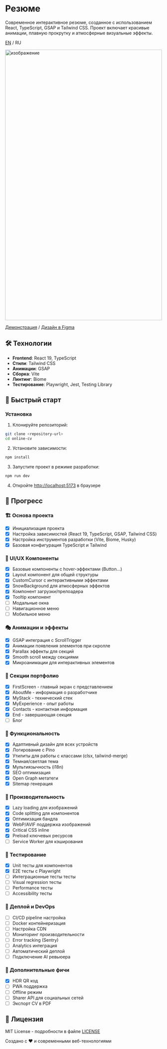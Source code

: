 # Резюме

Современное интерактивное резюме, созданное с использованием React, TypeScript, GSAP и Tailwind CSS. Проект включает красивые анимации, плавную прокрутку и атмосферные визуальные эффекты.

[EN](README.md) / RU

<img width="100%" height="871" alt="изображение" src="https://github.com/user-attachments/assets/ee3344eb-0afe-4931-9102-690438adae18" />

[Демонстрация](https://online-cv-eta.vercel.app?utm_source=github) / [Дизайн в Figma](https://www.figma.com/design/94hp9BEkB7Vb0A41hRRqiY/CV_Resume_Draft?node-id=102-1175&p=f&t=I7X8sa4z4egPwpOk-0)


## 🛠 Технологии

- **Frontend**: React 19, TypeScript
- **Стили**: Tailwind CSS
- **Анимации**: GSAP
- **Сборка**: Vite
- **Линтинг**: Biome
- **Тестирование**: Playwright, Jest, Testing Library

## 🚀 Быстрый старт

### Установка

1. Клонируйте репозиторий:
```bash
git clone <repository-url>
cd online-cv
```

2. Установите зависимости:
```bash
npm install
```

3. Запустите проект в режиме разработки:
```bash
npm run dev
```

4. Откройте [http://localhost:5173](http://localhost:5173) в браузере

## 📜 Прогресс

### 🏗️ Основа проекта
- [x] Инициализация проекта
- [x] Настройка зависимостей (React 19, TypeScript, GSAP, Tailwind CSS)
- [x] Настройка инструментов разработки (Vite, Biome, Husky)
- [x] Базовая конфигурация TypeScript и Tailwind

### 🎨 UI/UX Компоненты
- [x] Базовые компоненты с hover-эффектами (Button...)
- [x] Layout компонент для общей структуры
- [x] CustomCursor с интерактивными эффектами
- [x] SnowBackground для атмосферных эффектов
- [x] Компонент загрузки/прелоадера
- [x] Tooltip компонент
- [ ] Модальные окна
- [ ] Навигационное меню
- [ ] Мобильное меню

### 🎭 Анимации и эффекты
- [x] GSAP интеграция с ScrollTrigger
- [x] Анимации появления элементов при скролле
- [x] Parallax эффекты для секций
- [x] Smooth scroll между секциями
- [x] Микроанимации для интерактивных элементов

### 📄 Секции портфолио
- [x] FirstScreen - главный экран с представлением
- [x] AboutMe - информация о разработчике
- [x] MyStack - технический стек
- [x] MyExperience - опыт работы
- [x] Contacts - контактная информация
- [x] End - завершающая секция
- [ ] Блог

### 🔧 Функциональность
- [x] Адаптивный дизайн для всех устройств
- [x] Логирование с Pino
- [x] Утилиты для работы с классами (clsx, tailwind-merge)
- [x] Темная/светлая тема
- [x] Мультиязычность (i18n)
- [x] SEO оптимизация
- [x] Open Graph метатеги
- [x] Sitemap генерация

### 🎯 Производительность
- [x] Lazy loading для изображений
- [x] Code splitting для компонентов
- [x] Оптимизация бандла
- [x] WebP/AVIF поддержка изображений
- [x] Critical CSS inline
- [x] Preload ключевых ресурсов
- [ ] Service Worker для кэширования

### 🧪 Тестирование
- [x] Unit тесты для компонентов
- [x] E2E тесты с Playwright
- [ ] Интеграционные тесты тесты
- [ ] Visual regression тесты
- [ ] Performance тесты
- [ ] Accessibility тесты

### 🚀 Деплой и DevOps
- [ ] CI/CD pipeline настройка
- [ ] Docker контейнеризация
- [ ] Настройка CDN
- [ ] Мониторинг производительности
- [ ] Error tracking (Sentry)
- [ ] Analytics интеграция
- [ ] Автоматический деплой
- [ ] Подключение AI ревьюера

### 📱 Дополнительные фичи
- [x] HDR QR код
- [ ] PWA поддержка
- [ ] Offline режим
- [ ] Sharer API для социальных сетей
- [ ] Экспорт CV в PDF

## 📄 Лицензия

MIT License - подробности в файле [LICENSE](LICENSE)

Создано с ❤️ и современными веб-технологиями
